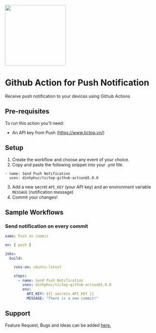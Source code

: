 <img width="200" src="https://www.tictop.vn/wp-content/uploads/2021/08/prod_brand.svg"/>

# Github Action for Push Notification

Receive push notification to your devices using Github Actions

## Pre-requisites

To run this action you'll need:

- An API key from Push (https://www.tictop.vn/)

## Setup

1. Create the workflow and choose any event of your choice.
2. Copy and paste the following snippet into your .yml file.

```
- name: Send Push Notification
  uses: dinhphuc/tictop-github-action@1.0.0
```

3. Add a new secret `API_KEY` (your API key) and an environment variable `MESSAGE` (notification message)
4. Commit your changes!

## Sample Workflows

### Send notification on every commit

```yaml
name: Push on commit

on: [ push ]

jobs:
  build:

    runs-on: ubuntu-latest

    steps:
      - name: Send Push Notification
        uses: dinhphuc/tictop-github-action@1.0.0
        env:
          API_KEY: ${{ secrets.API_KEY }}
          MESSAGE: "There is a new commit!"
```

## Support

Feature Request, Bugs and Ideas can be added [here.](https://github.com/dinhphuc/tictop-github-action/issues)
